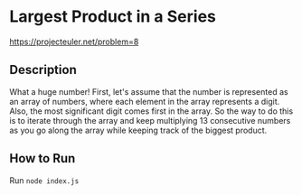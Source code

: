 # Largest Product in a Series

https://projecteuler.net/problem=8

## Description

What a huge number! First, let's assume that the number is represented as an array of numbers, where each element in the array represents a digit. Also, the most significant digit comes first in the array. So the way to do this is to iterate through the array and keep multiplying 13 consecutive numbers as you go along the array while keeping track of the biggest product.


## How to Run

Run `node index.js`
